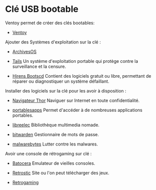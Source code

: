 # Clé USB bootable

Ventoy permet de créer des clés bootables:

- [Ventoy](https://www.ventoy.net/en/index.html) 

Ajouter des Systèmes d'exploitation sur la clé :

- [ArchivesOS](https://archiveos.org/) 

- [Tails](https://tails.boum.org/index.fr.html) Un système d'exploitation portable qui protège contre la surveillance et la censure. 


- [Hirens Bootscd](https://www.tech2tech.fr/hirens-bootcd-revient-apres-6-longues-annees/) Contient des logiciels gratuit ou libre,  permettant  de réparer ou diagnostiquer un système défaillant.

Installer des logiciels sur la clé pour les avoir à disposition :

- [Navigateur Thor](https://www.torproject.org/fr/) Naviguer sur Internet en toute confidentialité.

- [portablesapps](https://portableapps.com/fr)  Permet d'accéder à de nombreuses applications portables.

- [libreelec](https://libreelec.tv/) Bibliothèque multimedia nomade.

- [bitwarden](https://bitwarden.com/) Gestionnaire de mots de passe.

- [malwarebytes](https://fr.malwarebytes.com/) Lutter contre les malwares.

Avoir une console de rétrogaming sur clé :

- [Batocera](https://batocera.org/) Emulateur de vieilles consoles.

- [Retrostic](https://www.retrostic.com/) Site ou l'on peut télécharger des jeux.

- [Retrogaming](https://www.rom-game.fr/recherche-retrogaming.html) 